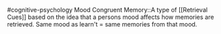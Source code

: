 #cognitive-psychology 
Mood Congruent Memory::A type of [[Retrieval Cues]] based on the idea that a persons mood affects how memories are retrieved. Same mood as learn't = same memories from that mood.
<!--SR:!2024-04-10,3,250-->